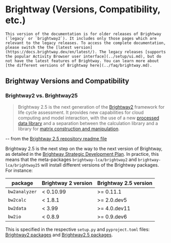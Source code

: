 # Brightway (Versions, Compatibility, etc.)

```{warning}
This version of the documentation is for older releases of Brightway (`legacy` or `brightway2`). It includes only those pages which are relevant to the legacy releases. To access the complete documentation, please switch the the [latest version](https://docs.brightway.dev/en/latest/). The legacy releases [supports the popular Activity Browser user interface](../setup/ui.md), but do not have the latest features of Brightway. You can learn more about [the different versions of Brightway here](../faq/brightway.md).
```

## Brightway Versions and Compatibility

### Brightway2 vs. Brightway25

> Brightway 2.5 is the next generation of the [Brightway2](https://brightway.dev/) framework for life cycle assessment. It provides new capabilities for cloud computing and model interaction, with the use of a new [processed data library](https://github.com/brightway-lca/bw_processing) and a separation between the calculation library and a library for [matrix construction and manipulation](https://github.com/brightway-lca/matrix_utils).

-- from the [Brightway 2.5 repository readme file](https://github.com/brightway-lca/brightway25)

Brightway 2.5 is the next step on the way to the next version of Brightway, as detailed in the [Brightway Strategic Development Plan](https://github.com/brightway-lca/enhancement-proposals/blob/main/Brightway%20strategic%20development%20plan.md). In practice, this means that the meta-packages `brightway-lca/brightway2` and `brightway-lca/brightway25` will install different versions of the Brightway packages. For instance:

| package | Brightway 2 version | Brightway 2.5 version |
| ------- | ------------------- | --------------------- |
| `bw2analyzer` | < 0.10.99 | >= 0.11.1 |
| `bw2calc` | < 1.8.1 | >= 2.0.dev5 |
| `bw2data` | < 3.99 | >= 4.0.dev11 |
| `bw2io` | < 0.8.9 | >= 0.9.dev6 |

This is specified in the respective `setup.py` and `pyproject.toml` files: [Brightway2 packages](https://github.com/brightway-lca/brightway2/blob/master/setup.py)
and [Brightway2.5 packages](https://github.com/brightway-lca/brightway25/blob/main/pyproject.toml).
